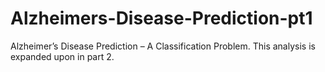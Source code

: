 # Alzheimers-Disease-Prediction-pt1
Alzheimer’s Disease Prediction – A Classification Problem. This analysis is expanded upon in part 2.
